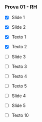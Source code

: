 
### Prova 01 - RH
- [x] Slide 1
- [x] Slide 2
- [x] Texto 1
- [x] Texto 2
- [ ] Slide 3
- [ ] Texto 3
- [ ] Texto 4
- [ ] Texto 5
- [ ] Slide 4
- [ ] Slide 5
- [ ] Texto 10


